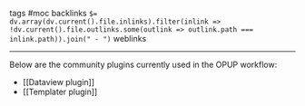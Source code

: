 tags #moc
backlinks `$= dv.array(dv.current().file.inlinks).filter(inlink => !dv.current().file.outlinks.some(outlink => outlink.path === inlink.path)).join(" - ")`
weblinks 
___
Below are the community plugins currently used in the OPUP workflow:

- [[Dataview plugin]]
- [[Templater plugin]]